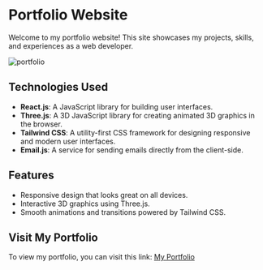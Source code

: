 # Portfolio Website

Welcome to my portfolio website! This site showcases my projects, skills, and experiences as a web developer.

![portfolio](https://github.com/user-attachments/assets/c13a4a54-2681-43da-8941-763aa99e3487)

## Technologies Used

- **React.js**: A JavaScript library for building user interfaces.
- **Three.js**: A 3D JavaScript library for creating animated 3D graphics in the browser.
- **Tailwind CSS**: A utility-first CSS framework for designing responsive and modern user interfaces.
- **Email.js**: A service for sending emails directly from the client-side.

## Features

- Responsive design that looks great on all devices.
- Interactive 3D graphics using Three.js.
- Smooth animations and transitions powered by Tailwind CSS.

## Visit My Portfolio

To view my portfolio, you can visit this link: [My Portfolio](https://vikas-portfolio-nine.vercel.app/)

